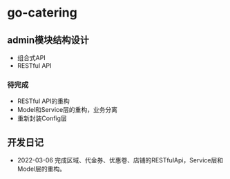 # go-catering
## admin模块结构设计
- 组合式API
- RESTful API

### 待完成
- RESTful API的重构
- Model和Service层的重构，业务分离
- 重新封装Config层



## 开发日记

- 2022-03-06 完成区域、代金券、优惠卷、店铺的RESTfulApi，Service层和Model层的重构。